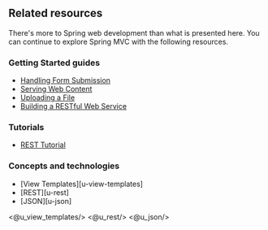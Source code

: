 ## Related resources

There's more to Spring web development than what is presented here. You can continue to explore Spring MVC with the following resources.

### Getting Started guides

* [Handling Form Submission][gs-handling-form-submission]
* [Serving Web Content][gs-serving-web-content]
* [Uploading a File][gs-uploading-files]
* [Building a RESTful Web Service][gs-rest-service]

[gs-handling-form-submission]: /guides/gs/handling-form-submission/
[gs-serving-web-content]: /guides/gs/serving-web-content/
[gs-uploading-files]: /guides/gs/uploading-files/
[gs-rest-service]: /guides/gs/rest-service/

### Tutorials

* [REST Tutorial][tut-rest]

[tut-rest]: /guides/tutorials/rest
[tut-web]: /guides/tutorials/web

### Concepts and technologies

* [View Templates][u-view-templates]
* [REST][u-rest]
* [JSON][u-json]

<@u_view_templates/>
<@u_rest/>
<@u_json/>
